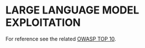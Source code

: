 # LARGE LANGUAGE MODEL EXPLOITATION

For reference see the related [OWASP TOP 10](https://owasp.org/www-project-top-10-for-large-language-model-applications/).  